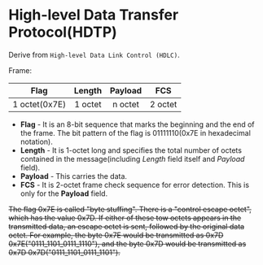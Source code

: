 # High-level Data Transfer Protocol(HDTP)

Derive from `High-level Data Link Control (HDLC)`.

Frame:

|     Flag      | Length  | Payload |   FCS   |
| :-----------: | :-----: | :-----: | :-----: |
| 1 octet(0x7E) | 1 octet | n octet | 2 octet |

- **Flag** - It is an 8-bit sequence that marks the beginning and the end of the frame. The bit pattern of the flag is 01111110(0x7E in hexadecimal notation). 
- **Length** - It is 1-octet long and specifies the total number of octets contained in the message(including *Length* field itself and *Payload* field). 
- **Payload** - This carries the data.
- **FCS** - It is 2-octet frame check sequence for error detection. This is only for the **Payload** field.

~~The flag 0x7E is called "byte stuffing". There is a "control escape octet", which has the value 0x7D. If either of these tow octets appears in the transmitted data, an escape octet is sent, followed by the original data octet. For example, the byte 0x7E would be transmitted as 0x7D 0x7E("0111_1101_0111_1110"), and the byte 0x7D would be transmitted as 0x7D 0x7D("0111_1101_0111_1101").~~

